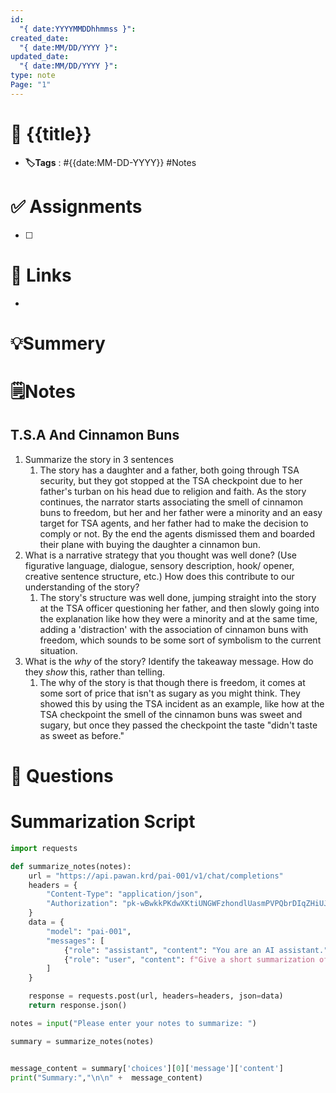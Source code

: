 ```yaml
---
id:
  "{ date:YYYYMMDDhhmmss }": 
created_date:
  "{ date:MM/DD/YYYY }": 
updated_date:
  "{ date:MM/DD/YYYY }": 
type: note
Page: "1"
---
```


# 📅 {{title}}
- **🏷️Tags** : #{{date:MM-DD-YYYY}} #Notes 

# ✅ Assignments
- [ ]  

# 🔗 Links
-

# 💡Summery


# 🗒️Notes

## T.S.A And Cinnamon Buns

1. Summarize the story in 3 sentences
	1. The story has a daughter and a father, both going through TSA security, but they got stopped at the TSA checkpoint due to her father's turban on his head due to religion and faith. As the story continues, the narrator starts associating the smell of cinnamon buns to freedom, but her and her father were a minority and an easy target for TSA agents, and her father had to make the decision to comply or not. By the end the agents dismissed them and boarded their plane with buying the daughter a cinnamon bun. 
2. What is a narrative strategy that you thought was well done? (Use figurative language, dialogue, sensory description, hook/ opener, creative sentence structure, etc.) How does this contribute to our understanding of the story? 
	1. The story's structure was well done, jumping straight into the story at the TSA officer questioning her father, and then slowly going into the explanation like how they were a minority and at the same time, adding a 'distraction' with the association of cinnamon buns with freedom, which sounds to be some sort of symbolism to the current situation. 
3. What is the *why* of the story? Identify the takeaway message. How do they *show* this, rather than telling.
	1. The why of the story is that though there is freedom, it comes at some sort of price that isn't as sugary as you might think. They showed this by using the TSA incident as an example, like how at the TSA checkpoint the smell of the cinnamon buns was sweet and sugary, but once they passed the checkpoint the taste "didn't taste as sweet as before."


# 🧠 Questions

 



# Summarization Script
```python
import requests

def summarize_notes(notes):
    url = "https://api.pawan.krd/pai-001/v1/chat/completions"
    headers = {
        "Content-Type": "application/json",
        "Authorization": "pk-wBwkkPKdwXKtiUNGWFzhondlUasmPVPQbrDIqZHiUJMXSRUA"
    }
    data = {
        "model": "pai-001",
        "messages": [
            {"role": "assistant", "content": "You are an AI assistant."},
            {"role": "user", "content": f"Give a short summarization of the following notes in a couple sentences with indentation: {notes}"}
        ]
    }

    response = requests.post(url, headers=headers, json=data)
    return response.json()

notes = input("Please enter your notes to summarize: ")

summary = summarize_notes(notes)


message_content = summary['choices'][0]['message']['content']
print("Summary:","\n\n" +  message_content)

```
